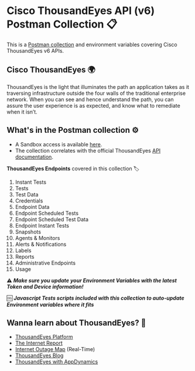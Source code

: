 # Cisco ThousandEyes API (v6) Postman Collection 📋

This is a [Postman collection](https://www.postman.com/ciscodevnet/workspace/cisco-devnet-s-public-workspace/documentation/134222-0715abb3-9d2d-4724-9544-69d2dac6feff) and environment variables covering Cisco ThousandEyes v6 APIs.

## Cisco ThousandEyes 🌍
ThousandEyes is the light that illuminates the path an application takes as it traversing infrastructure outside the
four walls of the traditional enterprise network. When you can see and hence understand the path,
you can assure the user experience is as expected, and know what to remediate when it isn’t.


## What's in the Postman collection ⚙️
- A Sandbox access is available [here](https://www.thousandeyes.com/signup/).
- The collection correlates with the official ThousandEyes [API documentation](https://developer.thousandeyes.com/v6/).

**ThousandEyes Endpoints** covered in this collection 🏷️
1. Instant Tests
2. Tests
3. Test Data
4. Credentials
5. Endpoint Data
6. Endpoint Scheduled Tests
7. Endpoint Scheduled Test Data
8. Endpoint Instant Tests
9. Snapshots
10. Agents & Monitors
11. Alerts & Notifications
12. Labels
13. Reports
14. Administrative Endpoints
15. Usage

⚠️ ***Make sure you update your Environment Variables with the latest Token and Device information!***

🆒 ***Javascript Tests scripts included with this collection to auto-update Environment variables where it fits***

## Wanna learn about ThousandEyes? 📖
- [ThousandEyes Platform](https://www.thousandeyes.com/product/platform)
- [The Internet Report](https://www.thousandeyes.com/blog/category/the-internet-report)
- [Internet Outage Map](https://www.thousandeyes.com/blog/category/the-internet-report) (Real-Time)
- [ThousandEyes Blog](https://www.thousandeyes.com/blog/)
- [ThousandEyes with AppDynamics](thousandeyes.com/solutions/AppDynamics)


